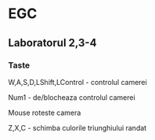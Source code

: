 # EGC
## Laboratorul 2,3-4
### Taste
  W,A,S,D,LShift,LControl - controlul camerei
  
  Num1 - de/blocheaza controlul camerei
  
  Mouse roteste camera
  
  Z,X,C - schimba culorile triunghiului randat
